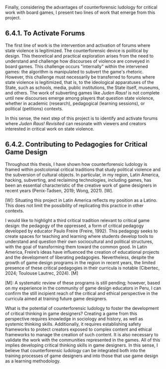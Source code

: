 Finally, considering the advantages of counterforensic ludology for critical work with board games, I present two lines of work that emerge from this project.
## 6.4.1. To Activate Forums
The first line of work is the intervention and activation of forums where state violence is legitimized. The counterforensic device is political by design. This theoretical and practical exploration arises from the need to understand and challenge how discourses of violence are conveyed in board games. This challenge occurs "internally" within the intervened games: the algorithm is manipulated to subvert the game's rhetoric. However, this challenge must necessarily be transferred to forums where state violence is legitimized, that is, to the ideological apparatuses of the State, such as schools, media, public institutions, the State itself, museums, and others. The work of subverting games like *Juden Raus!* is not complete until new discourses emerge among players that question state violence, whether in academic (research), pedagogical (learning sessions), or political (petitions) contexts.

In this sense, the next step of this project is to identify and activate forums where *Juden Raus! Revisited* can resonate with viewers and creators interested in critical work on state violence.
## 6.4.2. Contributing to Pedagogies for Critical Game Design
Throughout this thesis, I have shown how counterforensic ludology is framed within postcolonial critical traditions that study political violence and the subversion of cultural objects. In particular, in my region, Latin America, hacking, subverting, and reclaiming technologies, including games, has been an essential characteristic of the creative work of game designers in recent years (Penix-Tadsen, 2019; Wong, 2021). [W].

[W]: Situating this project in Latin America reflects my position as a Latino. This does not limit the possibility of replicating this practice in other contexts.

I would like to highlight a third critical tradition relevant to critical game design: the pedagogy of the oppressed, a form of critical pedagogy developed by educator Paulo Freire (Freire, 1992). This pedagogy seeks to create spaces for teaching and learning where students develop tools to understand and question their own sociocultural and political structures, with the goal of transforming them toward the common good. In Latin America, Freire’s ideas have influenced the creation of educational projects and the development of liberating pedagogies. Nevertheless, despite the growth of game design programs in the region in recent years, the limited presence of these critical pedagogies in their curricula is notable (Cibertec, 2024; Toulouse Lautrec, 2024). [M]

[M]: A systematic review of these programs is still pending; however, based on my experience in the community of game design educators in Peru, I can confirm the still incipient reach of the critical and ethical perspective in the curricula aimed at training future game designers.

What is the potential of counterforensic ludology to foster the development of critical thinking in game designers? Creating a game from this perspective requires knowledge in sociology and history, as well as systemic thinking skills. Additionally, it requires establishing safety frameworks to protect creators exposed to complex content and ethical frameworks to manage the creation of such content. It is also necessary to validate the work with the communities represented in the games. All of this implies developing critical thinking skills in game designers. In this sense, I believe that counterforensic ludology can be integrated both into the training processes of game designers and into those that use game design as a learning methodology.